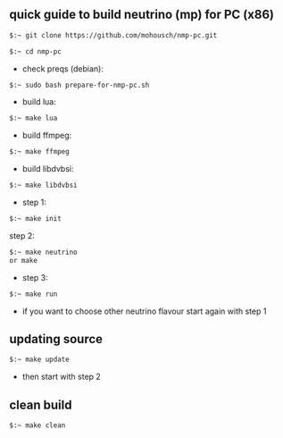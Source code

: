 ## quick guide to build neutrino (mp) for PC (x86) ##

```bash
$:~ git clone https://github.com/mohousch/nmp-pc.git
```
```bash
$:~ cd nmp-pc
```

* check preqs (debian):
```bash
$:~ sudo bash prepare-for-nmp-pc.sh
```

* build lua:
```bash
$:~ make lua
```

* build ffmpeg:
```bash
$:~ make ffmpeg
```

* build libdvbsi:
```bash
$:~ make libdvbsi
```

* step 1:
```bash
$:~ make init
```

step 2:
```bash
$:~ make neutrino
or make
```

* step 3:
```bash
$:~ make run
```

* if you want to choose other neutrino flavour start again with step 1

## updating source ##
```bash
$:~ make update
```

* then start with step 2

## clean build ##
```bash
$:~ make clean
```








